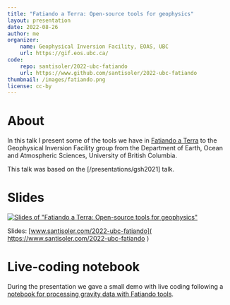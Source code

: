 ```yaml
---
title: "Fatiando a Terra: Open-source tools for geophysics"
layout: presentation
date: 2022-08-26
author: me
organizer:
    name: Geophysical Inversion Facility, EOAS, UBC
    url: https://gif.eos.ubc.ca/
code:
    repo: santisoler/2022-ubc-fatiando
    url: https://www.github.com/santisoler/2022-ubc-fatiando
thumbnail: /images/fatiando.png
license: cc-by
---
```


# About

In this talk I present some of the tools we have in [Fatiando
a Terra](https://www.fatiando.org) to the Geophysical Inversion Facility group
from the Department of Earth, Ocean and Atmospheric Sciences, University of
British Columbia.

This talk was based on the [/presentations/gsh2021] talk.


# Slides

[![Slides of "Fatiando a Terra: Open-source tools for
geophysics"](/images/2022-ubc-fatiando.png)](https://www.santisoler.com/2022-ubc-fatiando)

Slides: [www.santisoler.com/2022-ubc-fatiando](
    https://www.santisoler.com/2022-ubc-fatiando
)

# Live-coding notebook

During the presentation we gave a small demo with live coding following a
[notebook for processing gravity data with Fatiando tools](https://mybinder.org/v2/gh/fatiando/2021-gsh/HEAD?filepath=demo.ipynb).
